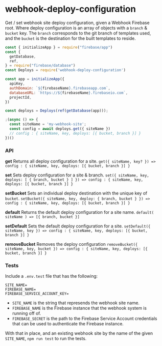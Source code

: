 # webhook-deploy-configuration

Get / set webhook site deploy configuration, given a Webhook Firebase root. Where deploy configuration is an array of objects with a `branch` & `bucket` key. The `branch` corresponds to the git branch of templates used, and the `bucket` is the destination for the built templates to reside.

```javascript
const { initializeApp } = require("firebase/app")
const {
  getDatabase,
  ref,
} = require("firebase/database")
const Deploys = require('webhook-deploy-configuration')

const app = initializeApp({
  apiKey,
  authDomain: `${firebaseName}.firebaseapp.com`,
  databaseURL: `https://${firebaseName}.firebaseio.com`,
  projectId,
})

const deploys = Deploys(ref(getDatabase(app)));

;(async () => {
  const siteName = 'my-webhook-site';
  const config = await deploys.get({ siteName })
  // config : { siteName, key, deploys: [{ bucket, branch }] }
})()
```

### API

**get**
Returns all deploy configuration for a site.
`get({ siteName, key? }) => config : { siteName, key, deploys: [{ bucket, branch }] }`


**set**
Sets deploy configuration for a site & branch.
`set({ siteName, key, deploys: [ { branch, bucket } ] }) => config : { siteName, key, deploys: [{ bucket, branch }] }`


**setBucket**
Sets an individual deploy destination with the unique key of `bucket`.
`setBucket({ siteName, key, deploy: { branch, bucket } }) => config : { siteName, key, deploys: [{ bucket, branch }] }`


**default**
Returns the default deploy configuration for a site name.
`default( siteName ) => [{ branch, bucket }]`


**setDefault**
Sets the default deploy configuration for a site.
`setDefault({ siteName, key }) => config : { siteName, key, deploys: [{ bucket, branch }] }`


**removeBucket**
Removes the deploy configuration
`removeBucket({ siteName, key, bucket }) => config : { siteName, key, deploys: [{ bucket, branch }] }`

### Tests

Include a `.env.test` file that has the following:

```
SITE_NAME=
FIREBASE_NAME=
FIREBASE_SERVICE_ACCOUNT_KEY=
```

- `SITE_NAME` is the string that represends the webhook site name.
- `FIREBASE_NAME` is the Firebase instance that the webhook system is running off of.
- `FIREBASE_SECRET` is the path to the Firebase Service Account credentials that can be used to authenticate the Firebase instance.

With that in place, and an existing webhook site by the name of the given `SITE_NAME`, `npm run test` to run the tests.
